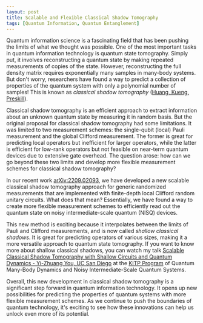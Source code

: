 ```yaml
---
layout: post
title: Scalable and Flexible Classical Shadow Tomography 
tags: [Quantum Information, Quantum Entanglement]
---
```


Quantum information science is a fascinating field that has been pushing the limits of what we thought was possible. One of the most important tasks in quantum information technology is quantum state tomography. Simply put, it involves reconstructing a quantum state by making repeated measurements of copies of the state. However, reconstructing the full density matrix requires exponentially many samples in many-body systems. But don't worry, researchers have found a way to predict a collection of properties of the quantum system with only a polynomial number of samples! This is known as *classical shadow tomography* ([Huang, Kueng, Preskill](https://arxiv.org/abs/2002.08953)).

Classical shadow tomography is an efficient approach to extract information about an unknown quantum state by measuring it in random basis. But the original proposal for classical shadow tomography had some limitations. It was limited to two measurement schemes: the single-qubit (local) Pauli measurement and the global Clifford measurement. The former is great for predicting local operators but inefficient for larger operators, while the latter is efficient for low-rank operators but not feasible on near-term quantum devices due to extensive gate overhead. The question arose: how can we go beyond these two limits and develop more flexible measurement schemes for classical shadow tomography?

In our recent work [arXiv:2209.02093](https://arxiv.org/abs/2209.02093), we have developed a new scalable classical shadow tomography approach for generic randomized measurements that are implemented with finite-depth local Clifford random unitary circuits. What does that mean? Essentially, we have found a way to create more flexible measurement schemes to efficiently read out the quantum state on noisy intermediate-scale quantum (NISQ) devices.

This new method is exciting because it interpolates between the limits of Pauli and Clifford measurements, and is now called *shallow classical shadows*. It is great for predicting operators of various sizes, making it a more versatile approach to quantum state tomography. If you want to know more about shallow classical shadows, you can watch my talk [Scalable Classical Shadow Tomography with Shallow Circuits and Quantum Dynamics - Yi-Zhuang You, UC San Diego](https://online.kitp.ucsb.edu/online/dynisq22/you/) at the [KITP Program](https://online.kitp.ucsb.edu/online/dynisq22/) of Quantum Many-Body Dynamics and Noisy Intermediate-Scale Quantum Systems.

Overall, this new development in classical shadow tomography is a significant step forward in quantum information technology. It opens up new possibilities for predicting the properties of quantum systems with more flexible measurement schemes. As we continue to push the boundaries of quantum technology, it's exciting to see how these innovations can help us unlock even more of its potential.